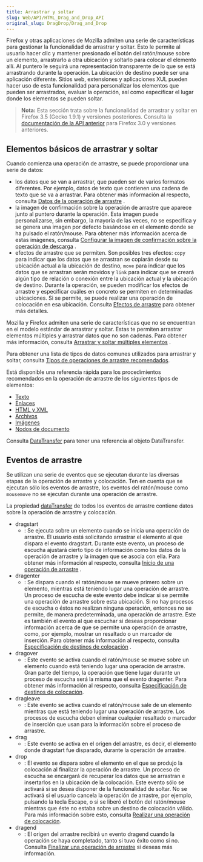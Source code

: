 ```yaml
---
title: Arrastrar y soltar
slug: Web/API/HTML_Drag_and_Drop_API
original_slug: DragDrop/Drag_and_Drop
---
```


Firefox y otras aplicaciones de Mozilla admiten una serie de características para gestionar la funcionalidad de arrastrar y soltar. Esto le permite al usuario hacer clic y mantener presionado el botón del ratón/mouse sobre un elemento, arrastrarlo a otra ubicación y soltarlo para colocar el elemento allí. Al puntero le seguirá una representación transparente de lo que se está arrastrando durante la operación. La ubicación de destino puede ser una aplicación diferente. Sitios web, extensiones y aplicaciones XUL pueden hacer uso de esta funcionalidad para personalizar los elementos que pueden ser arrastrados, evaluar la operación, así como especificar el lugar donde los elementos se pueden soltar.

> **Nota:** Esta sección trata sobre la funcionalidad de arrastrar y soltar en Firefox 3.5 (Gecko 1.9.1) y versiones posteriores. Consulta la [documentación de la API anterior](/es/docs/Drag_and_Drop) para Firefox 3.0 y versiones anteriores.

## Elementos básicos de arrastrar y soltar

Cuando comienza una operación de arrastre, se puede proporcionar una serie de datos:

- los datos que se van a arrastrar, que pueden ser de varios formatos diferentes. Por ejemplo, datos de texto que contienen una cadena de texto que se va a arrastrar. Para obtener más información al respecto, consulta [Datos de la operación de arrastre](/es/docs/DragDrop/Drag_Operations#dragdata) .
- la imagen de confirmación sobre la operación de arrastre que aparece junto al puntero durante la operación. Esta imagen puede personalizarse, sin embargo, la mayoría de las veces, no se especifica y se genera una imagen por defecto basándose en el elemento donde se ha pulsado el ratón/mouse. Para obtener más información acerca de estas imágenes, consulta [Configurar la imagen de confirmación sobre la operación de descarga](/es/docs/DragDrop/Drag_Operations#dragfeedback) .
- efectos de arrastre que se permiten. Son posibles tres efectos: `copy` para indicar que los datos que se arrastran se copiarán desde su ubicación actual a la ubicación de destino, `move` para indicar que los datos que se arrastran serán movidos y `link` para indicar que se creará algún tipo de relación o conexión entre la ubicación actual y la ubicación de destino. Durante la operación, se pueden modificar los efectos de arrastre y especificar cuáles en concreto se permiten en determinadas ubicaciones. Si se permite, se puede realizar una operación de colocación en esa ubicación. Consulta [Efectos de arrastre](/es/docs/DragDrop/Drag_Operations#drageffects) para obtener más detalles.

Mozilla y Firefox admiten una serie de características que no se encuentran en el modelo estándar de arrastrar y soltar. Estas te permiten arrastrar elementos múltiples y arrastrar datos que no son cadenas. Para obtener más información, consulta [Arrastrar y soltar múltiples elementos](/es/docs/DragDrop/Dragging_and_Dropping_Multiple_Items) .

Para obtener una lista de tipos de datos comunes utilizados para arrastrar y soltar, consulta [Tipos de operaciones de arrastre recomendados](/es/docs/DragDrop/Recommended_Drag_Types).

Está disponible una referencia rápida para los procedimientos recomendados en la operación de arrastre de los siguientes tipos de elementos:

- [Texto](/es/docs/DragDrop/Recommended_Drag_Types#text)
- [Enlaces](/es/docs/DragDrop/Recommended_Drag_Types#link)
- [HTML y XML](/es/docs/DragDrop/Recommended_Drag_Types#html)
- [Archivos](/es/docs/DragDrop/Recommended_Drag_Types#file)
- [Imágenes](/es/docs/DragDrop/Recommended_Drag_Types#image)
- [Nodos de documento](/es/docs/DragDrop/Recommended_Drag_Types#node)

Consulta [DataTransfer](/es/docs/DragDrop/DataTransfer) para tener una referencia al objeto DataTransfer.

## Eventos de arrastre

Se utilizan una serie de eventos que se ejecutan durante las diversas etapas de la operación de arrastre y colocación. Ten en cuenta que se ejecutan sólo los eventos de arrastre, los eventos del ratón/mouse como `mousemove` no se ejecutan durante una operación de arrastre.

La propiedad [dataTransfer](/es/docs/DragDrop/DataTransfer) de todos los eventos de arrastre contiene datos sobre la operación de arrastre y colocación.

- dragstart
  - : Se ejecuta sobre un elemento cuando se inicia una operación de arrastre. El usuario está solicitando arrastrar el elemento al que dispara el evento dragstart. Durante este evento, un proceso de escucha ajustará cierto tipo de información como los datos de la operación de arrastre y la imagen que se asocia con ella. Para obtener más información al respecto, consulta [Inicio de una operación de arrastre](/es/docs/DragDrop/Drag_Operations#dragstart) .
- dragenter
  - : Se dispara cuando el ratón/mouse se mueve primero sobre un elemento, mientras está teniendo lugar una operación de arrastre. Un proceso de escucha de este evento debe indicar si se permite una operación de arrastre sobre esta ubicación. Si no hay procesos de escucha o éstos no realizan ninguna operación, entonces no se permite, de manera predeterminada, una operación de arrastre. Este es también el evento al que escuchar si deseas proporcionar información acerca de que se permite una operación de arrastre, como, por ejemplo, mostrar un resaltado o un marcador de inserción. Para obtener más información al respecto, consulta [Especificación de destinos de colocación](/es/docs/DragDrop/Drag_Operations#droptargets) .
- dragover
  - : Este evento se activa cuando el ratón/mouse se mueve sobre un elemento cuando está teniendo lugar una operación de arrastre. Gran parte del tiempo, la operación que tiene lugar durante un proceso de escucha será la misma que el evento dragenter. Para obtener más información al respecto, consulta [Especificación de destinos de colocación](/es/docs/DragDrop/Drag_Operations#droptargets).
- dragleave
  - : Este evento se activa cuando el ratón/mouse sale de un elemento mientras que está teniendo lugar una operación de arrastre. Los procesos de escucha deben eliminar cualquier resaltado o marcador de inserción que usan para la información sobre el proceso de arrastre.
- drag
  - : Este evento se activa en el origen del arrastre, es decir, el elemento donde dragstart fue disparado, durante la operación de arrastre.
- drop
  - : El evento se dispara sobre el elemento en el que se produjo la colocación al finalizar la operación de arrastre. Un proceso de escucha se encargará de recuperar los datos que se arrastran e insertarlos en la ubicación de la colocación. Este evento sólo se activará si se desea disponer de la funcionalidad de soltar. No se activará si el usuario cancela la operación de arrastre, por ejemplo, pulsando la tecla Escape, o si se liberó el botón del ratón/mouse mientras que éste no estaba sobre un destino de colocación válido. Para más información sobre esto, consulta [Realizar una operación de colocación](/es/docs/DragDrop/Drag_Operations#drop).
- dragend
  - : El origen del arrastre recibirá un evento dragend cuando la operación se haya completado, tanto si tuvo éxito como si no. Consulta [Finalizar una operación de arrastre](/es/docs/DragDrop/Drag_Operations#dragend) si deseas más información.

